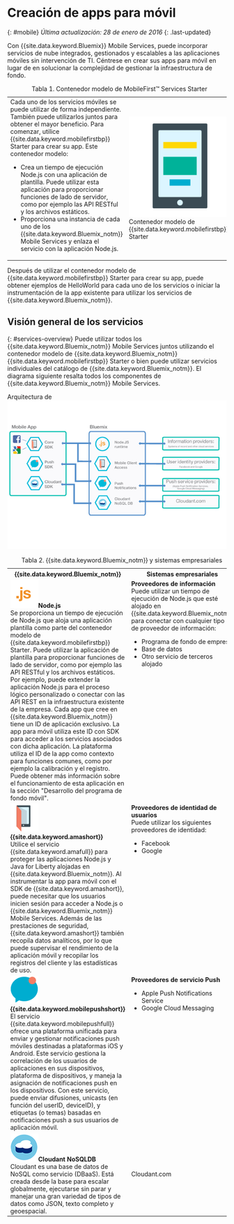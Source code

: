 # Creación de apps para móvil
{: #mobile}
*Última actualización: 28 de enero de 2016*
{: .last-updated} 

Con {{site.data.keyword.Bluemix}} Mobile Services, puede incorporar servicios de nube integrados, gestionados y escalables a las aplicaciones móviles sin intervención de TI. Céntrese en crear sus apps para móvil en lugar de en solucionar la complejidad de gestionar la infraestructura de fondo.

<table><caption>Tabla 1. Contenedor modelo de MobileFirst&trade; Services Starter</caption>
<tr>
	<td>Cada uno de los servicios móviles se puede utilizar de forma independiente. También puede utilizarlos juntos para obtener el mayor beneficio. Para comenzar, utilice {{site.data.keyword.mobilefirstbp}} Starter para crear su app. Este contenedor modelo:
		<ul>
			<li>Crea un tiempo de ejecución Node.js con una aplicación de plantilla. Puede utilizar esta aplicación para proporcionar funciones de lado de servidor, como por ejemplo las API RESTful y los archivos estáticos. <!-- You can read more about operating this application in the Developing Mobile Backend section.--> </li>
			<li>
Proporciona una instancia de cada uno de los {{site.data.keyword.Bluemix_notm}} Mobile Services y enlaza el servicio con la aplicación Node.js. </li>
		</ul>
	</td>
	<td> <img src="images/mf_boiler_icon.png" alt="Bluemix Mobile Services" width="500"> Contenedor modelo de {{site.data.keyword.mobilefirstbp}} Starter </td>
</tr>
</table>

Después de utilizar el contenedor modelo de {{site.data.keyword.mobilefirstbp}} Starter para crear su app, puede obtener ejemplos de HelloWorld para cada uno de los servicios o iniciar la instrumentación de la app existente para utilizar los servicios de {{site.data.keyword.Bluemix_notm}}.


## Visión general de los servicios
{: #services-overview}
Puede utilizar todos los {{site.data.keyword.Bluemix_notm}} Mobile Services juntos utilizando el contenedor modelo de {{site.data.keyword.Bluemix_notm}} {{site.data.keyword.mobilefirstbp}} Starter o bien puede utilizar servicios individuales del catálogo de {{site.data.keyword.Bluemix_notm}}. El diagrama siguiente resalta todos los componentes de {{site.data.keyword.Bluemix_notm}} Mobile Services.

Arquitectura de ![{{site.data.keyword.Bluemix_notm}} Mobile Services](images/bms_architecture.jpg)

<table>
<caption>Tabla 2. {{site.data.keyword.Bluemix_notm}} y sistemas empresariales</caption>
<th>{{site.data.keyword.Bluemix_notm}}</th>
<th>Sistemas empresariales</th>
<tr>
<td> <img src="images/i_js_64.png" alt="Icono de tiempo de ejecución de Node.js"><b>Node.js</b> <br/> Se proporciona un tiempo de ejecución de Node.js que aloja una aplicación plantilla como parte del contenedor modelo de {{site.data.keyword.mobilefirstbp}} Starter. Puede utilizar la aplicación de plantilla para proporcionar funciones de lado de servidor, como por ejemplo las API RESTful y los archivos estáticos. <br/>Por ejemplo, puede extender la aplicación Node.js para el proceso lógico personalizado o conectar con las API REST en la infraestructura existente de la empresa. Cada app que cree en {{site.data.keyword.Bluemix_notm}} tiene un ID de aplicación exclusivo. La app para móvil utiliza este ID con SDK para acceder a los servicios asociados con dicha aplicación. La plataforma utiliza el ID de la app como contexto para funciones comunes, como por ejemplo la calibración y el registro.
Puede obtener más información sobre el funcionamiento de esta aplicación en la sección "Desarrollo del programa de fondo móvil".</td>
<td valign="top"><b>Proveedores de información</b> <br/>Puede utilizar un tiempo de ejecución de Node.js que esté alojado en {{site.data.keyword.Bluemix_notm}} para conectar con cualquier tipo de proveedor de información:
<ul>
	<li>Programa de fondo de empresa</li>
	<li>Base de datos </li>
	<li>Otro servicio de terceros alojado</li>
</ul>
</td>
</tr>
<tr>
<td><img src="images/catalog_icons-05.png" alt="icono de servicio {{site.data.keyword.amashort}}"> <b>{{site.data.keyword.amashort}}</b><br/>Utilice el servicio {{site.data.keyword.amafull}} para proteger las aplicaciones Node.js y Java for Liberty alojadas en {{site.data.keyword.Bluemix_notm}}. Al instrumentar la app para móvil con el SDK de {{site.data.keyword.amashort}}, puede necesitar que los usuarios inicien sesión para acceder a Node.js o {{site.data.keyword.Bluemix_notm}} Mobile Services. Además de las prestaciones de seguridad, {{site.data.keyword.amashort}} también recopila datos analíticos, por lo que puede supervisar el rendimiento de la aplicación móvil y recopilar los registros del cliente y las estadísticas de uso. </td>
<td valign="top"><b>Proveedores de identidad de usuarios</b> <br/>Puede utilizar los siguientes proveedores de identidad: <ul><li>Facebook</li><li>Google</li></ul></td>
</tr>
<tr>
<td><img src="images/catalog_icons-09.png" alt="icono del servicio Push Notifications"> <b>{{site.data.keyword.mobilepushshort}}</b><br/>El servicio {{site.data.keyword.mobilepushfull}} ofrece una plataforma unificada para enviar y gestionar notificaciones push móviles destinadas a plataformas iOS y Android. Este servicio gestiona la correlación de los usuarios de aplicaciones en sus dispositivos, plataforma de dispositivos, y maneja la asignación de notificaciones push en los dispositivos. Con este servicio, puede enviar difusiones, unicasts (en función del userID, deviceID), y etiquetas (o temas) basadas en notificaciones push a sus usuarios de aplicación móvil.</td>
<td valign="top"><b>Proveedores de servicio Push</b><ul><li>Apple Push Notifications Service</li><li>Google Cloud Messaging</li></ul></td>
</tr>
<tr>
<td><img src="images/cloudant64.png" alt="Icono de servicio de Cloudant"><b>Cloudant NoSQLDB</b><br/> Cloudant es una base de datos de NoSQL como servicio (DBaaS). Está creada desde la base para escalar globalmente, ejecutarse sin parar y manejar una gran variedad de tipos de datos como JSON, texto completo y geoespacial. </td>
<td>Cloudant.com</td>
</tr>
</table>

